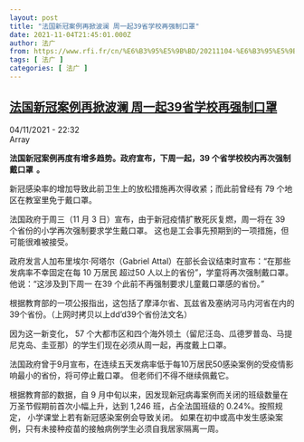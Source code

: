 ```yaml
---
layout: post
title: "法国新冠案例再掀波澜 周一起39省学校再强制口罩"
date: 2021-11-04T21:45:01.000Z
author: 法广
from: https://www.rfi.fr/cn/%E6%B3%95%E5%9B%BD/20211104-%E6%B3%95%E5%9B%BD%E6%96%B0%E5%86%A0%E6%A1%88%E4%BE%8B%E5%86%8D%E6%8E%80%E6%B3%A2%E6%BE%9C-%E5%91%A8%E4%B8%80%E8%B5%B739%E7%9C%81%E5%AD%A6%E6%A0%A1%E5%86%8D%E5%BC%BA%E5%88%B6%E5%8F%A3%E7%BD%A9
tags: [ 法广 ]
categories: [ 法广 ]
---
```

<!--1636062301000-->
[法国新冠案例再掀波澜 周一起39省学校再强制口罩](https://www.rfi.fr/cn/%E6%B3%95%E5%9B%BD/20211104-%E6%B3%95%E5%9B%BD%E6%96%B0%E5%86%A0%E6%A1%88%E4%BE%8B%E5%86%8D%E6%8E%80%E6%B3%A2%E6%BE%9C-%E5%91%A8%E4%B8%80%E8%B5%B739%E7%9C%81%E5%AD%A6%E6%A0%A1%E5%86%8D%E5%BC%BA%E5%88%B6%E5%8F%A3%E7%BD%A9)
------

<div>
<div>04/11/2021 - 22:32</div>Array<p><strong>                    法国新冠案例再度有增多趋势。政府宣布，下周一起，39 个省学校校内再次强制戴口罩  。                 </strong></p><div >                    <p>新冠感染率的增加导致此前卫生上的放松措施再次得收紧；而此前曾经有 79 个地区在教室里免于戴口罩。  </p><p>法国政府于周三（11 月 3 日）宣布，由于新冠疫情扩散死灰复燃，周一将在 39 个省份的小学再次强制要求学生戴口罩。 这也是工会事先预期到的一项措施，但可能很难被接受。  </p><p>政府发言人加布里埃尔·阿塔尔（Gabriel Attal）在部长会议结束时宣布：“在那些发病率不幸固定在每 10 万居民 超过50 人以上的省份”，学童将再次强制戴口罩。 他说：“这涉及到下周一 在39 个此前不再强制要求儿童戴口罩感的省份。”  </p><p>根据教育部的一项公报指出，这包括了摩泽尔省、瓦兹省及塞纳河马内河省在内的39个省份。（上网时拷贝以上dd’d39个省份法文名）  </p><p>因为这一新变化， 57 个大都市区和四个海外领土（留尼汪岛、瓜德罗普岛、马提尼克岛、圭亚那）的学生们现在必须从周一起，再度戴上口罩。   </p><p>法国政府曾于9月宣布，在连续五天发病率低于每10万居民50感染案例的受疫情影响最小的省份，将可停止戴口罩。 但老师们不得不继续佩戴它。  </p><p>根据教育部的数据，自 9 月中旬以来，因发现新冠病毒案例而关闭的班级数量在万圣节假期前首次小幅上升，达到 1,246 班，占全法国班级的 0.24%。按照规定， 小学课堂上若有新冠感染案例会导致关闭。 如果在初中或高中发生感染案例，只有未接种疫苗的接触病例学生必须自我居家隔离一周。  </p>                                            <div data-selfpromo-newsletter>    </div>    <div data-selfpromo-app>    </div>                </div>
</div>
